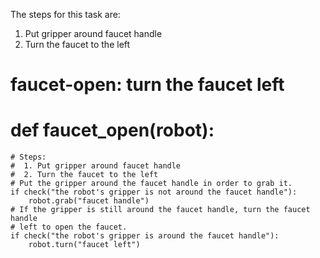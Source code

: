 

The steps for this task are:

1. Put gripper around faucet handle
2. Turn the faucet to the left

# faucet-open: turn the faucet left
# def faucet_open(robot):
    # Steps:
    #  1. Put gripper around faucet handle
    #  2. Turn the faucet to the left
    # Put the gripper around the faucet handle in order to grab it.
    if check("the robot's gripper is not around the faucet handle"):
        robot.grab("faucet handle")
    # If the gripper is still around the faucet handle, turn the faucet handle
    # left to open the faucet.
    if check("the robot's gripper is around the faucet handle"):
        robot.turn("faucet left")